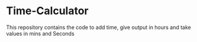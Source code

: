 # Time-Calculator
This repository contains the code to add time, give output in hours and take values in mins and Seconds
